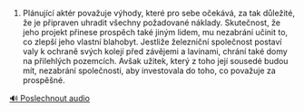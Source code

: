 
1. Plánující aktér považuje výhody, které pro sebe očekává, za tak důležité, že je připraven uhradit všechny požadované náklady. Skutečnost, že jeho projekt přinese prospěch také jiným lidem, mu nezabrání učinit to, co zlepší jeho vlastní blahobyt. Jestliže železniční společnost postaví valy k ochraně svých kolejí před závějemi a lavinami, chrání také domy na přilehlých pozemcích. Avšak užitek, který z toho její sousedé budou mít, nezabrání společnosti, aby investovala do toho, co považuje za prospěšné.

[🔊 Poslechnout audio](/data/7-paragraphs/audio/chapter_128/para_005-1-Plnujc-aktr-povauje-vhody-kter-pro-sebe.mp3)
